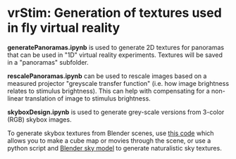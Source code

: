 # vrStim: Generation of textures used in fly virtual reality

**generatePanoramas.ipynb** is used to generate 2D textures for panoramas that can be used in "1D" virtual reality experiments. Textures will be  saved in a "panoramas" subfolder.

**rescalePanoramas.ipynb** can be used to rescale images based on a measured projector "greyscale transfer function" (i.e. how image brightness relates to stimulus brightness). This can help with compensating for a non-linear translation of image to stimulus brightness.

**skyboxDesign.ipynb** is used to generate grey-scale versions from 3-color (RGB) skybox images.

To generate skybox textures from Blender scenes, use [this code](https://github.com/JaneliaSciComp/blender-spherical-video) which allows you to make a cube map or movies through the scene, or use a python script and [Blender sky model](https://docs.blender.org/manual/en/latest/render/shader_nodes/textures/sky.html) to generate naturalistic sky textures.
